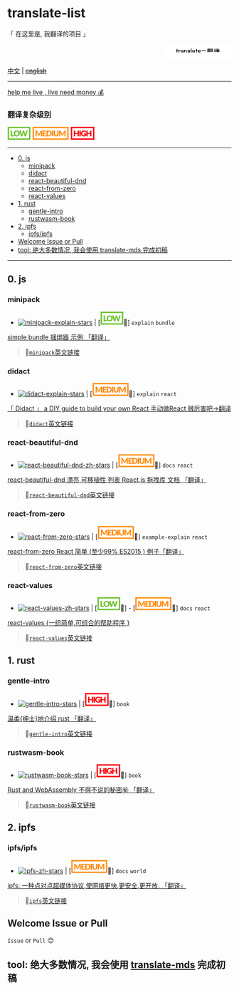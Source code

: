 # translate-list

「 在这里是, 我翻译的项目 」

<p align='right'><img style="width:30%;" src='./translate.PNG' alt='translate list'></p>

[中文](./readme.md) | ~~[english](./readme.en.md)~~

---

[help me live , live need money 💰](https://github.com/chinanf-boy/live-need-money)

### 翻译复杂级别

![low.svg](low.svg)
![medium.svg](medium.svg)
![high.svg](high.svg)


---

<!-- START doctoc generated TOC please keep comment here to allow auto update -->
<!-- DON'T EDIT THIS SECTION, INSTEAD RE-RUN doctoc TO UPDATE -->


- [0. js](#0-js)
  - [minipack](#minipack)
  - [didact](#didact)
  - [react-beautiful-dnd](#react-beautiful-dnd)
  - [react-from-zero](#react-from-zero)
  - [react-values](#react-values)
- [1. rust](#1-rust)
  - [gentle-intro](#gentle-intro)
  - [rustwasm-book](#rustwasm-book)
- [2. ipfs](#2-ipfs)
  - [ipfs/ipfs](#ipfsipfs)
- [Welcome Issue or Pull](#welcome-issue-or-pull)
- [tool: 绝大多数情况, 我会使用 translate-mds 完成初稿](#tool-%E7%BB%9D%E5%A4%A7%E5%A4%9A%E6%95%B0%E6%83%85%E5%86%B5-%E6%88%91%E4%BC%9A%E4%BD%BF%E7%94%A8-translate-mds-%E5%AE%8C%E6%88%90%E5%88%9D%E7%A8%BF)

<!-- END doctoc generated TOC please keep comment here to allow auto update -->

---

## 0. js

### minipack 

- [![minipack-explain-stars]][minipack-explain] | [![low](./low.svg)📖] `explain` `bundle`

[simple bundle 捆绑器 示例 「翻译」][minipack-explain]

> 🔗[`minipack`英文链接](https://github.com/ronami/minipack)

[minipack-explain-stars]: https://img.shields.io/github/stars/chinanf-boy/minipack-explain.svg
[minipack-explain]: https://github.com/chinanf-boy/minipack-explain

### didact 

- [![didact-explain-stars]][didact-explain] | [![medium](./medium.svg)📖] `explain` `react`

[「 Didact 」 a DIY guide to build your own React 手动做React 贼厉害吧->翻译][didact-explain]

> 🔗[`didact`英文链接](https://github.com/hexacta/didact)

[didact-explain-stars]: https://img.shields.io/github/stars/chinanf-boy/didact-explain.svg
[didact-explain]: https://github.com/chinanf-boy/didact-explain

### react-beautiful-dnd

- [![react-beautiful-dnd-zh-stars]][react-beautiful-dnd-zh] | [![medium](./medium.svg)📖] `docs` `react`

[react-beautiful-dnd 漂亮,可移植性 列表 React.js 拖拽库 文档 「翻译」][react-beautiful-dnd-zh]

> 🔗[`react-beautiful-dnd`英文链接](https://github.com/atlassian/react-beautiful-dnd)

[react-beautiful-dnd-zh-stars]: https://img.shields.io/github/stars/chinanf-boy/react-beautiful-dnd-zh.svg
[react-beautiful-dnd-zh]: https://github.com/chinanf-boy/react-beautiful-dnd-zh

### react-from-zero

- [![react-from-zero-stars]][react-from-zero] | [![medium](./medium.svg)📖] `example-explain` `react`

[react-from-zero React 简单 (至少99% ES2015 ) 例子「翻译」][react-from-zero]

> 🔗[`react-from-zero`英文链接](https://github.com/kay-is/react-from-zero)

[react-from-zero-stars]: https://img.shields.io/github/stars/chinanf-boy/react-from-zero.svg
[react-from-zero]: https://github.com/chinanf-boy/react-from-zero

### react-values 

- [![react-values-zh-stars]][react-values-zh] | [![low](./low.svg)📖] - [![medium](./medium.svg)📖] `docs` `react`

[react-values {一组简单,可组合的帮助程序 }][react-values-zh]

> 🔗[`react-values`英文链接](https://github.com/ianstormtaylor/react-values)

[react-values-zh-stars]: https://img.shields.io/github/stars/chinanf-boy/react-values-zh.svg
[react-values-zh]: https://github.com/chinanf-boy/react-values-zh


## 1. rust

### gentle-intro 

- [![gentle-intro-stars]][gentle-intro] | [![high](./high.svg)📖] `book`

[温柔{绅士}地介绍 rust 「翻译」][gentle-intro]

> 🔗[`gentle-intro`英文链接](https://github.com/stevedonovan/gentle-intro)

[gentle-intro-stars]: https://img.shields.io/github/stars/chinanf-boy/gentle-intro.svg
[gentle-intro]: https://github.com/chinanf-boy/gentle-intro

### rustwasm-book 

- [![rustwasm-book-stars]][rustwasm-book] | [![high](./high.svg)📖] `book`

[ Rust and WebAssembly 不得不说的秘密㊙️ 「翻译」][rustwasm-book]

> 🔗[`rustwasm-book`英文链接](https://github.com/rustwasm/book)

[rustwasm-book-stars]: https://img.shields.io/github/stars/chinanf-boy/rustwasm-book.svg
[rustwasm-book]: https://github.com/chinanf-boy/rustwasm-book

## 2. ipfs

### ipfs/ipfs

- [![ipfs-zh-stars]][ipfs-zh] | [![medium](./medium.svg)📖]  `docs` `world`

[ipfs: 一种点对点超媒体协议,使网络更快,更安全,更开放. 「翻译」][ipfs-zh]

> 🔗[`ipfs`英文链接](https://github.com/ipfs/ipfs)

[ipfs-zh-stars]: https://img.shields.io/github/stars/chinanf-boy/ipfs-zh.svg
[ipfs-zh]: https://github.com/chinanf-boy/ipfs-zh

## Welcome Issue or Pull

`Issue` or `Pull` 😊

## tool: 绝大多数情况, 我会使用 [translate-mds](https://github.com/chinanf-boy/translate-mds) 完成初稿